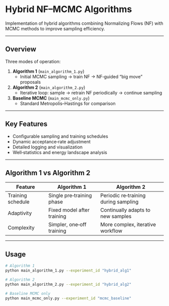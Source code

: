 <!-- File: hybrid_NF_MCMC/README.md -->

# Hybrid NF–MCMC Algorithms

Implementation of hybrid algorithms combining Normalizing Flows (NF) with MCMC methods to improve sampling efficiency.

---

## Overview

Three modes of operation:

1. **Algorithm 1** (`main_algorithm_1.py`)  
   - Initial MCMC sampling → train NF → NF‐guided “big move” proposals  
2. **Algorithm 2** (`main_algorithm_2.py`)  
   - Iterative loop: sample → retrain NF periodically → continue sampling  
3. **Baseline MCMC** (`main_mcmc_only.py`)  
   - Standard Metropolis–Hastings for comparison  

---

## Key Features

- Configurable sampling and training schedules  
- Dynamic acceptance‐rate adjustment  
- Detailed logging and visualization  
- Well‐statistics and energy landscape analysis  

---

## Algorithm 1 vs Algorithm 2

| Feature              | Algorithm 1                   | Algorithm 2                            |
|----------------------|-------------------------------|----------------------------------------|
| Training schedule    | Single pre‐training phase     | Periodic re‐training during sampling   |
| Adaptivity           | Fixed model after training    | Continually adapts to new samples      |
| Complexity           | Simpler, one‐off training     | More complex, iterative workflow       |

---

## Usage

```bash
# Algorithm 1
python main_algorithm_1.py --experiment_id "hybrid_alg1"

# Algorithm 2
python main_algorithm_2.py --experiment_id "hybrid_alg2"

# Baseline MCMC only
python main_mcmc_only.py --experiment_id "mcmc_baseline"
